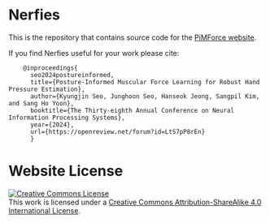 # Nerfies

This is the repository that contains source code for the [PiMForce website](https://hci-tech-lab.github.io/PiMForce/).

If you find Nerfies useful for your work please cite:
```
    @inproceedings{
      seo2024postureinformed,
      title={Posture-Informed Muscular Force Learning for Robust Hand Pressure Estimation},
      author={Kyungjin Seo, Junghoon Seo, Hanseok Jeong, Sangpil Kim, and Sang Ho Yoon},
      booktitle={The Thirty-eighth Annual Conference on Neural Information Processing Systems},
      year={2024},
      url={https://openreview.net/forum?id=LtS7pP8rEn}
      }       
```

# Website License
<a rel="license" href="http://creativecommons.org/licenses/by-sa/4.0/"><img alt="Creative Commons License" style="border-width:0" src="https://i.creativecommons.org/l/by-sa/4.0/88x31.png" /></a><br />This work is licensed under a <a rel="license" href="http://creativecommons.org/licenses/by-sa/4.0/">Creative Commons Attribution-ShareAlike 4.0 International License</a>.
